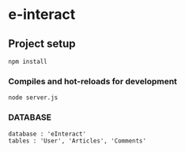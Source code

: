 # e-interact

## Project setup
```
npm install
```

### Compiles and hot-reloads for development
```
node server.js
```
### DATABASE
```
database : 'eInteract'
tables : 'User', 'Articles', 'Comments'
```
